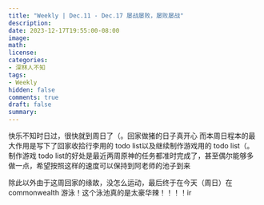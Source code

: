 ```yaml
---
title: "Weekly | Dec.11 - Dec.17 屡战屡败，屡败屡战"
description: 
date: 2023-12-17T19:55:00-08:00
image: 
math:
license: 
categories:
- 深林人不知
tags:
- Weekly
hidden: false
comments: true
draft: false
summary: 
---
```


快乐不知时日过，很快就到周日了（。回家做猪的日子真开心
而本周日程本的最大作用是写下了回家收拾行李用的 todo list以及继续制作游戏用的 todo list（。
制作游戏 todo list的好处是最近两周原神的任务都准时完成了，甚至偶尔能够多做一点，希望按照这样的速度可以保持到阿老师的池子到来

除此以外由于这周回家的缘故，没怎么运动，最后终于在今天（周日）在 commonwealth 游泳！这个泳池真的是太豪华辣！！！！ir

